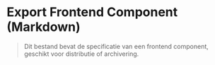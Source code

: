 # Export Frontend Component (Markdown)

> Dit bestand bevat de specificatie van een frontend component, geschikt voor distributie of archivering.
